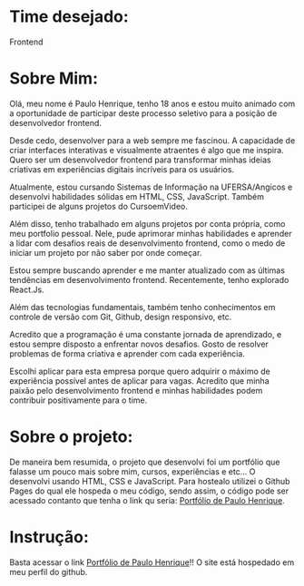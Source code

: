 # Time desejado: 
Frontend

# Sobre Mim: 
Olá, meu nome é Paulo Henrique, tenho 18 anos e estou muito animado com a oportunidade de participar deste processo seletivo para a posição de desenvolvedor frontend.

Desde cedo, desenvolver para a web sempre me fascinou. A capacidade de criar interfaces interativas e visualmente atraentes é algo que me inspira. Quero ser um desenvolvedor frontend para transformar minhas ideias criativas em experiências digitais incríveis para os usuários.

Atualmente, estou cursando Sistemas de Informação na UFERSA/Angicos e desenvolvi habilidades sólidas em HTML, CSS, JavaScript. Também participei de alguns projetos do CursoemVideo.

Além disso, tenho trabalhado em alguns projetos por conta própria, como meu portfolio pessoal. Nele, pude aprimorar minhas habilidades e aprender a lidar com desafios reais de desenvolvimento frontend, como o medo de iniciar um projeto por não saber por onde começar.

Estou sempre buscando aprender e me manter atualizado com as últimas tendências em desenvolvimento frontend. Recentemente, tenho explorado React.Js.

Além das tecnologias fundamentais, também tenho conhecimentos em controle de versão com Git, Github, design responsivo, etc.

Acredito que a programação é uma constante jornada de aprendizado, e estou sempre disposto a enfrentar novos desafios. Gosto de resolver problemas de forma criativa e aprender com cada experiência.

Escolhi aplicar para esta empresa porque quero adquirir o máximo de experiência possível antes de aplicar para vagas. Acredito que minha paixão pelo desenvolvimento frontend e minhas habilidades podem contribuir positivamente para o time.

# Sobre o projeto:
De maneira bem resumida, o projeto que desenvolvi foi um portfólio que falasse um pouco mais sobre mim, cursos, experiências e etc... O desenvolvi usando HTML, CSS e JavaScript. Para hostealo utilizei o Github Pages do qual ele hospeda o meu código, sendo assim, o código pode ser acessado contanto que tenha o link qu seria: [Portfólio de Paulo Henrique](https://paulohenrif.github.io/processo-seletivo-desenvolvedores-2024/).

# Instrução:
Basta acessar o link [Portfólio de Paulo Henrique](https://paulohenrif.github.io/processo-seletivo-desenvolvedores-2024/)!! O site está hospedado em meu perfil do github.